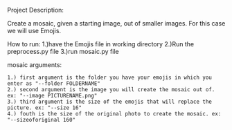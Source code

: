 Project Description:
  
  Create a mosaic, given a starting image, out of smaller images. For this case we will use Emojis.
  
  
 How to run:
  1.)have the Emojis file in working directory
  2.)Run the preprocess.py file
  3.)run mosaic.py file
  
  
  mosaic arguments:
    
    1.) first argument is the folder you have your emojis in which you enter as "--folder FOLDERNAME"
    2.) second argument is the image you will create the mosaic out of. ex: "--image PICTURENAME.png"
    3.) third argument is the size of the emojis that will replace the picture. ex: "--size 16"
    4.) fouth is the size of the original photo to create the mosaic. ex: "--sizeoforiginal 160"

